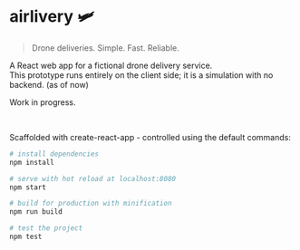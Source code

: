 # airlivery 🛩

> Drone deliveries. Simple. Fast. Reliable.

A React web app for a fictional drone delivery service.  
This prototype runs entirely on the client side; it is a simulation with no backend. (as of now)

Work in progress.

&nbsp;

Scaffolded with create-react-app - controlled using the default commands:

```bash
# install dependencies
npm install

# serve with hot reload at localhost:8080
npm start

# build for production with minification
npm run build

# test the project
npm test
```

